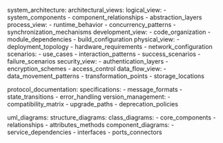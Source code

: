 system_architecture:
  architectural_views:
    logical_view:
      - system_components
      - component_relationships
      - abstraction_layers
    process_view:
      - runtime_behavior
      - concurrency_patterns
      - synchronization_mechanisms
    development_view:
      - code_organization
      - module_dependencies
      - build_configuration
    physical_view:
      - deployment_topology
      - hardware_requirements
      - network_configuration
    scenarios:
      - use_cases
      - interaction_patterns
      - success_scenarios
      - failure_scenarios
    security_view:
      - authentication_layers
      - encryption_schemes
      - access_control
    data_flow_view:
      - data_movement_patterns
      - transformation_points
      - storage_locations

  protocol_documentation:
    specifications:
      - message_formats
      - state_transitions
      - error_handling
    version_management:
      - compatibility_matrix
      - upgrade_paths
      - deprecation_policies

  uml_diagrams:
    structure_diagrams:
      class_diagrams:
        - core_components
        - relationships
        - attributes_methods
      component_diagrams:
        - service_dependencies
        - interfaces
        - ports_connectors

